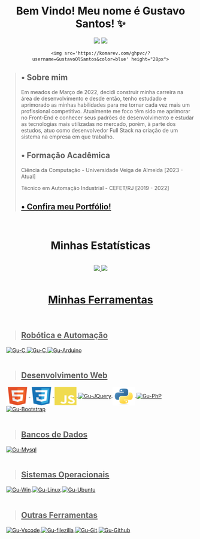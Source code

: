 
<h1 align='center'> Bem Vindo! Meu nome é Gustavo Santos! ✨</h1>

  <div align='center'> 
      <a href = "https://www.linkedin.com/in/gustavo-santos-993436218/" target="_blank"><img src="https://img.shields.io/badge/-LinkedIn-%230077B5?style=for-the-badge&logo=linkedin&logoColor=white" target="_blank"></a> 
    <a href = "mailto:santos.gustavo.of@gmail.com"><img src="https://img.shields.io/badge/-Gmail-%23333?style=for-the-badge&logo=gmail&logoColor=white" target="_blank"></a>
    
    <img src='https://komarev.com/ghpvc/?username=GustavoOlSantos&color=blue' height="28px">
  </div>
  

> <h2>• Sobre mim</h2>
>
> Em meados de Março de 2022, decidi construir minha carreira na área de desenvolvimento e desde então, tenho estudado e aprimorado as minhas habilidades para me tornar cada vez mais um profissional competitivo. Atualmente me foco têm sido me aprimorar no Front-End e conhecer seus padrões de desenvolvimento e estudar as tecnologias mais utilizadas no mercado, porém, à parte dos estudos, atuo como desenvolvedor Full Stack na criação de um sistema na empresa em que trabalho.
>
> <h2>• Formação Acadêmica</h2>
> 
> Ciência da Computação - Universidade Veiga de Almeida [2023 - Atual]
> 
> Técnico em Automação Industrial - CEFET/RJ [2019 - 2022]
> 
> <h2 text-decoration='none'><a  href="https://gustavosantos.infinityfreeapp.com/" >• Confira meu Portfólio!</a></h2>

<br>

<h1 align='center'>Minhas Estatísticas</h1>

<br>

<div align="center">
  <a href="https://github.com/GustavoOlSantos"> 
  <img height="180em" src="https://github-readme-stats.vercel.app/api?username=GustavoOlSantos&show_icons=true&theme=tokyonight&include_all_commits=true&count_private=true"/>
  <img height="180em" src="https://github-readme-stats.vercel.app/api/top-langs/?username=GustavoOlSantos&layout=compact&langs_count=16&theme=tokyonight" />
</div>

<br>

<h1 align='center'>Minhas Ferramentas</h1>

<br>
  
> <h2>Robótica e Automação</h2>
<div display="inline-block">
  <img align="center" alt="Gu-C" height="50" width="60" src="https://cdn.jsdelivr.net/gh/devicons/devicon/icons/c/c-original.svg">
  <img align="center" alt="Gu-C" height="50" width="60" src="https://cdn.jsdelivr.net/gh/devicons/devicon/icons/cplusplus/cplusplus-original.svg" />
  <img align="center" alt="Gu-Arduino" height="50" width="60" src="https://cdn.jsdelivr.net/gh/devicons/devicon/icons/arduino/arduino-original.svg" />
</div>

<br>

> <h2>Desenvolvimento Web</h2>
<div display="inline-block">
    <img align="center" alt="Gu-HTML" height="50" width="60" src="https://raw.githubusercontent.com/devicons/devicon/master/icons/html5/html5-original.svg">
    <img align="center" alt="Gu-CSS" height="50" width="60" src="https://raw.githubusercontent.com/devicons/devicon/master/icons/css3/css3-original.svg">
    <img align="center" alt="Gu-Js" height="50" width="60" src="https://raw.githubusercontent.com/devicons/devicon/master/icons/javascript/javascript-plain.svg">
    <img align="center" alt="Gu-JQuery" height="50" width="60" src="https://cdn.jsdelivr.net/gh/devicons/devicon/icons/jquery/jquery-original.svg" />
    <img align="center" alt="Gu-Python" height="50" width="60" src="https://raw.githubusercontent.com/devicons/devicon/master/icons/python/python-original.svg">
    <img align="center" alt="Gu-PhP" height="50" width="60" src="https://cdn.jsdelivr.net/gh/devicons/devicon/icons/php/php-original.svg" />
    <img align="center" alt="Gu-Bootstrap" height="50" width="60" src="https://cdn.jsdelivr.net/gh/devicons/devicon/icons/bootstrap/bootstrap-original.svg" />
</div>
  
<br>

> <h2>Bancos de Dados</h2>
  <div display="inline-block">
    <img align="center" alt="Gu-Mysql" height="60" width="70" src="https://cdn.jsdelivr.net/gh/devicons/devicon/icons/mysql/mysql-original-wordmark.svg" />
  </div>
  
<br>

> <h2>Sistemas Operacionais</h2>
<div display="inline-block">
  <img align="center" alt="Gu-Win" height="50" width="60" src="https://cdn.jsdelivr.net/gh/devicons/devicon/icons/windows8/windows8-original.svg" />
  <img align="center" alt="Gu-Linux" height="50" width="60" src="https://cdn.jsdelivr.net/gh/devicons/devicon/icons/linux/linux-original.svg" />
  <img align="center" alt="Gu-Ubuntu" height="50" width="60" src="https://cdn.jsdelivr.net/gh/devicons/devicon/icons/ubuntu/ubuntu-plain.svg" />
</div>

<br>

> <h2> Outras Ferramentas</h2>
<div display="inline-block">
  <img align="center" alt="Gu-Vscode" height="50" width="60" src="https://cdn.jsdelivr.net/gh/devicons/devicon/icons/vscode/vscode-original.svg" />
  <img align="center" alt="Gu-filezilla" height="50" width="60" src="https://cdn.jsdelivr.net/gh/devicons/devicon/icons/filezilla/filezilla-plain.svg" />
  <img align="center" alt="Gu-Git" height="50" width="60" src="https://cdn.jsdelivr.net/gh/devicons/devicon/icons/git/git-original-wordmark.svg" />
  <img align="center" alt="Gu-Github" height="50" width="60" src="https://cdn.jsdelivr.net/gh/devicons/devicon/icons/github/github-original-wordmark.svg" />
</div>
<br>
